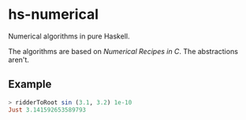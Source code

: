 # hs-numerical

Numerical algorithms in pure Haskell.

The algorithms are based on *Numerical Recipes in C*. The abstractions aren't.

## Example

```haskell
> ridderToRoot sin (3.1, 3.2) 1e-10
Just 3.141592653589793
```
